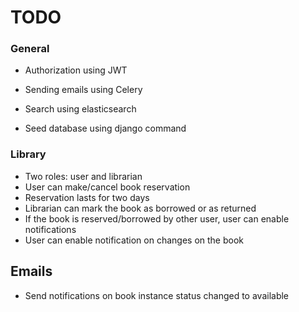 # TODO

### General
- Authorization using JWT
- Sending emails using Celery
- Search using elasticsearch

- Seed database using django command

### Library
- Two roles: user and librarian
- User can make/cancel book reservation
- Reservation lasts for two days
- Librarian can mark the book as borrowed or as returned
- If the book is reserved/borrowed by other user, user can enable notifications
- User can enable notification on changes on the book


## Emails
- Send notifications on book instance status changed to available